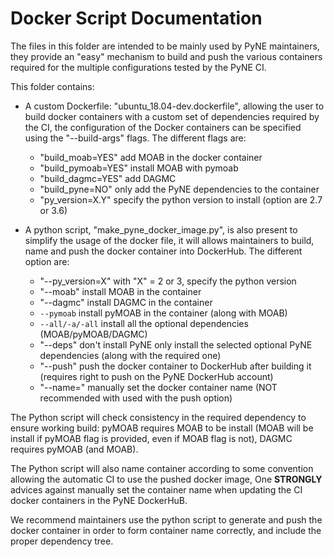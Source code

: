 Docker Script Documentation
===========================

The files in this folder are intended to be mainly used by PyNE maintainers,
they provide an "easy" mechanism to build and push the various containers
required for the multiple configurations tested by the PyNE CI.

This folder contains:

- A custom Dockerfile: "ubuntu_18.04-dev.dockerfile", allowing the user 
to build docker containers with a custom set of
  dependencies required by the CI, the configuration of the Docker containers
  can be specified using the "--build-args" flags. The different flags are:
    
    - "build_moab=YES" add MOAB in the docker container
    - "build_pymoab=YES" install MOAB with pymoab
    - "build_dagmc=YES" add DAGMC 
    - "build_pyne=NO" only add the PyNE dependencies to the container
    - "py_version=X.Y" specify the python version to install (option are 2.7 or
      3.6)

- A python script, "make_pyne_docker_image.py", is also present to simplify the usage of the docker file, it
  will allows maintainers to build, name and push the docker container into
  DockerHub. The different option are:
    
    - "--py_version=X" with "X" = 2 or 3, specify the python version
    - "--moab" install MOAB in the container
    - "--dagmc" install DAGMC in the container
    - `--pymoab` install pyMOAB in the container (along with MOAB)
    - `--all/-a/-all` install all the optional dependencies (MOAB/pyMOAB/DAGMC)
    - "--deps" don't install PyNE only install the selected optional PyNE dependencies (along with the required one)
    - "--push" push the docker container to DockerHub after building it
      (requires right to push on the PyNE DockerHub account)
    - "--name=" manually set the docker container name (NOT recommended with used
      with the push option)


The Python script will check consistency in the required dependency to ensure
working build: pyMOAB requires MOAB to be install (MOAB will be install if
pyMOAB flag is provided, even if MOAB flag is not), DAGMC requires pyMOAB (and
MOAB).

The Python script will also name container according to some
convention allowing the automatic CI to use the pushed docker image, One
**STRONGLY** advices against manually set the container name when updating the CI
docker containers in the PyNE DockerHuB. 


We recommend maintainers use the python script to generate and push the docker
container in order to form container name correctly, and include the proper
dependency tree.
